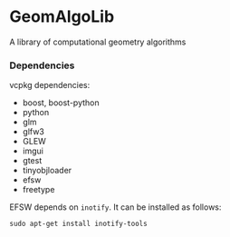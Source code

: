 # GeomAlgoLib
A library of computational geometry algorithms

### Dependencies

vcpkg dependencies:
* boost, boost-python
* python
* glm
* glfw3
* GLEW
* imgui
* gtest
* tinyobjloader
* efsw
* freetype

EFSW depends on `inotify`. It can be installed as follows:
```
sudo apt-get install inotify-tools
```